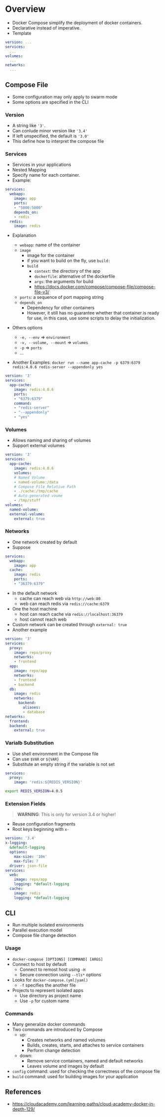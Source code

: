 # Overview

- Docker Compose simplify the deployment of docker containers.
- Declarative instead of imperative.
- Template
```yaml
version: ...
services: 
  ...
volumes:
  ...
networks:
  ...
```

## Compose File
- Some configuration may only apply to swarm mode
- Some options are specified in the CLI

### Version
- A string like `'3'`.
- Can conlude minor version like `'3.4'`
- If left unspecified, the default is `'3.0'`
- This define how to interpret the compose file

### Services
- Services in your applications
- Nested Mapping
- Specify name for each container.
- Example:
```yaml
services:
  webapp:
    image: app
    ports:
    - "5000:5000"
    depends_on:
    - redis
  redis:
    image: redis
```
- Explanation
    - `webapp`: name of the container
    - `image`
        - image for the container
        - if you want to build on the fly, use `build:`
        - `build`
            - `context`: the directory of the app
            - `dockerfile`: alternative of the dockerfile
            - `args`: the arguments for build
            - https://docs.docker.com/compose/compose-file/compose-file-v3/
    - `ports`: a sequence of port mapping string
    - `depends_on`
        - Dependency for other containers
        - However, it still has no guarantee whether that container is ready for use, in this case, use some scripts to delay the initialization.

- Others options
    - `-e, --env` => `environment`
    - `-v, --volume, --mount` => `volumes`
    - `-p` => `ports`
    - ... 
-  Another Examples: `docker run --name app-cache -p 6379:6379 redis:4.0.6 redis-server --appendonly yes`
```yaml
version: '3'
services:
  app-cache:
    image: redis:4.0.6
    ports:
    - "6379:6379"
    command:
    - "redis-server"
    - "--appendonly"
    - "yes"
```

### Volumes
- Allows naming and sharing of volumes
- Support external volumes
```yaml
version: '3'
services:
  app-cache:
    image: redis:4.0.6
    volumes:
    # Named Volume
    - named-volume:/data
    # Compose File Relative Path
    - ./cache:/tmp/cache
    # Auto-generated voume
    - /tmp/stuff
volumes:
  named-volume:
  external-volume:
    external: true
```

### Networks
- One network created by default
- Suppose
```yaml
services:
  webapp:
    image: app
  cache:
    image: redis
    ports:
    - "36379:6379"
```
- In the default network
    - cache can reach web via `http://web:80`
    - web can reach redis via `redis://cache:6379`
- One the host machine
    - host can reach cache via `redis://localhost:36379`
    - host cannot reach web
- Custom network can be created through `external: true`
- Another example
```yaml
version: '3'
services:
  proxy:
    image: repo/proxy
    networks:
    - frontend
  app:
    image: repo/app
    networks:
    - frontend
    - backend
  db:
    image: redis
    networks:
      backend:
        aliases:
        - database
networks:
  frontend:
  backend:
    external: true
```

### Varialb Substitution
- Use shell environment in the Compose file
- Can use `$VAR` or `${VAR}`
- Substitute an empty string if the variable is not set
```yaml
services:
  proxy:
    image: 'redis:${REDIS_VERSION}'
```
```bash
export REDIS_VERSION=4.0.5
```

### Extension Fields
> **WARNING**: This is only for version 3.4 or higher!
- Reuse configuration fragments
- Root keys beginning with `x-`
```yaml
version: '3.4'
x-logging:
  &default-logging
  options:
    max-size: '10m'
    max-file: 7
  driver: json-file
services:
  web:
    image: repo/app
    logging: *default-logging
  cache:
    image: redis
    logging: *default-logging
```

## CLI
- Run multiple isolated environments
- Parallel execution model
- Compose file change detection

### Usage
- `docker-compose [OPTIONS] [COMMAND] [ARGS]`
- Connect to host by default
    - Connect to remost host using `-H`
    - Secure connection using `--tls*` options
- Looks for `docker-compose.(yml|yaml)`
    - `-f` specifies the another file
- Projects to represent isolated apps
    - Use directory as project name
    - Use `-p` for custom name

### Commands
- Many generalize docker commands
- Two commands are introduced by Compose
    - up:
        - Creates networks and named volumes
        - Builds, creates, starts, and attaches to service containers
        - Perform change detection
    - down:
        - Remove service containers, named and default networks
        - Leaves volume and images by default
- `config` command: used for checking the correctness of the compose file
- `build` command: used for building images for your application

## References
- https://cloudacademy.com/learning-paths/cloud-academy-docker-in-depth-129/